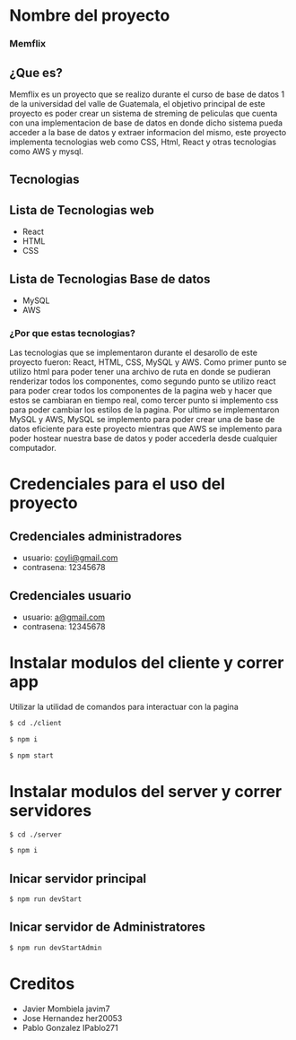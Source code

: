# Nombre del proyecto
### Memflix

## ¿Que es?

Memflix es un proyecto que se realizo durante el curso de base de datos 1 
de la universidad del valle de Guatemala, el objetivo principal de este proyecto
es poder crear un sistema de streming de peliculas que cuenta con una implementacion de
base de datos en donde dicho sistema pueda acceder a la base de datos y extraer informacion
del mismo, este proyecto implementa tecnologias web como CSS, Html, React y otras tecnologias
como AWS y mysql.

## Tecnologias
## Lista de Tecnologias web

- React
- HTML
- CSS

## Lista de Tecnologias Base de datos

- MySQL
- AWS

### ¿Por que estas tecnologias?

Las tecnologias que se implementaron durante el desarollo de este proyecto
fueron: React, HTML, CSS, MySQL y AWS. Como primer punto se utilizo html para poder tener
una archivo de ruta en donde se pudieran renderizar todos los componentes, como segundo
punto se utilizo react para poder crear todos los componentes de la pagina web y hacer que 
estos se cambiaran en tiempo real, como tercer punto si implemento css para poder cambiar los
estilos de la pagina. Por ultimo se implementaron MySQL y AWS, MySQL se implemento para poder 
crear una de base de datos eficiente para este proyecto mientras que AWS se implemento para poder
hostear nuestra base de datos y poder accederla desde cualquier computador.

# Credenciales para el uso del proyecto

## Credenciales administradores
- usuario: coyli@gmail.com
- contrasena: 12345678

## Credenciales usuario

- usuario: a@gmail.com
- contrasena: 12345678

# Instalar modulos del cliente  y correr app

Utilizar la utilidad de comandos para interactuar con la 
pagina 
```bash
$ cd ./client
```
```bash
$ npm i
```
```bash
$ npm start
```
# Instalar modulos del server y correr servidores 

```bash
$ cd ./server
```
```bash
$ npm i
``` 

## Inicar servidor principal
```bash
$ npm run devStart
```

## Inicar servidor de Administratores
```bash
$ npm run devStartAdmin
```

# Creditos
- Javier Mombiela javim7
- Jose Hernandez her20053
- Pablo Gonzalez IPablo271
